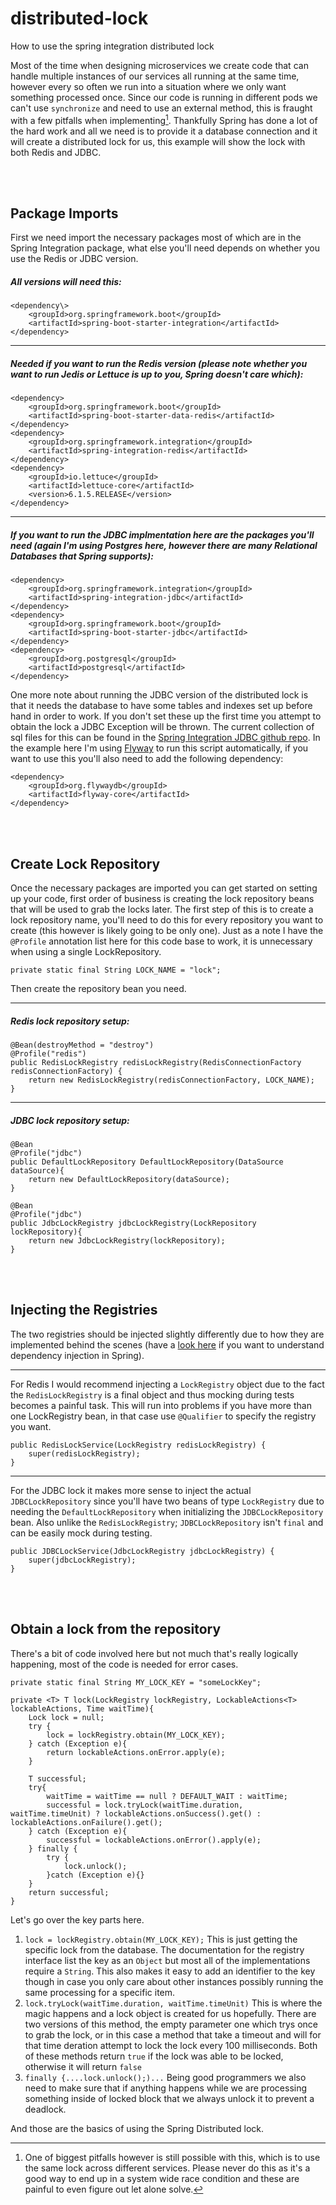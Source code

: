 # distributed-lock

How to use the spring integration distributed lock

Most of the time when designing microservices we create code that can handle multiple instances of our services all running at the same time, however every so often we run into a situation where we only want something processed once. Since our code is running in different pods we can't use `synchronize` and need to use an external method, this is fraught with a few pitfalls when implementing[^1]. Thankfully Spring has done a lot of the hard work and all we need is to provide it a database connection and it will create a distributed lock for us, this example will show the lock with both Redis and JDBC.

<br>
<br>

## Package Imports

First we need import the necessary packages most of which are in the Spring Integration package, what else you'll need depends on whether you use the Redis or JDBC version.

##### All versions will need this:

```
<dependency\>
	<groupId>org.springframework.boot</groupId>
	<artifactId>spring-boot-starter-integration</artifactId>
</dependency>
```

---

##### Needed if you want to run the Redis version (please note whether you want to run Jedis or Lettuce is up to you, Spring doesn't care which):

```
<dependency>
	<groupId>org.springframework.boot</groupId>
	<artifactId>spring-boot-starter-data-redis</artifactId>
</dependency>
<dependency>
	<groupId>org.springframework.integration</groupId>
	<artifactId>spring-integration-redis</artifactId>
</dependency>
<dependency>
	<groupId>io.lettuce</groupId>
	<artifactId>lettuce-core</artifactId>
	<version>6.1.5.RELEASE</version>
</dependency>
```

---

##### If you want to run the JDBC implmentation here are the packages you'll need (again I'm using Postgres here, however there are many Relational Databases that Spring supports):

```
<dependency>
	<groupId>org.springframework.integration</groupId>
	<artifactId>spring-integration-jdbc</artifactId>
</dependency>
<dependency>
	<groupId>org.springframework.boot</groupId>
	<artifactId>spring-boot-starter-jdbc</artifactId>
</dependency>
<dependency>
	<groupId>org.postgresql</groupId>
	<artifactId>postgresql</artifactId>
</dependency>
```

One more note about running the JDBC version of the distributed lock is that it needs the database to have some tables and indexes set up before hand in order to work. If you don't set these up the first time you attempt to obtain the lock a JDBC Exception will be thrown. The current collection of sql files for this can be found in the [Spring Integration JDBC github repo](https://github.com/spring-projects/spring-integration/tree/e901c89fef3eea00ddf6d503ae9926667a1d6972/spring-integration-jdbc/src/main/resources/org/springframework/integration/jdbc). In the example here I'm using [Flyway](https://flywaydb.org/) to run this script automatically, if you want to use this you'll also need to add the following dependency:

```
<dependency>
	<groupId>org.flywaydb</groupId>
	<artifactId>flyway-core</artifactId>
</dependency>
```

<br>
<br>

## Create Lock Repository

Once the necessary packages are imported you can get started on setting up your code, first order of business is creating the lock repository beans that will be used to grab the locks later. The first step of this is to create a lock repository name, you'll need to do this for every repository you want to create (this however is likely going to be only one). Just as a note I have the `@Profile` annotation list here for this code base to work, it is unnecessary when using a single LockRepository.

```
private static final String LOCK_NAME = "lock";
```

Then create the repository bean you need.

---

##### Redis lock repository setup:

```
@Bean(destroyMethod = "destroy")
@Profile("redis")
public RedisLockRegistry redisLockRegistry(RedisConnectionFactory redisConnectionFactory) {
    return new RedisLockRegistry(redisConnectionFactory, LOCK_NAME);
}
```

---

##### JDBC lock repository setup:

```
@Bean
@Profile("jdbc")
public DefaultLockRepository DefaultLockRepository(DataSource dataSource){
    return new DefaultLockRepository(dataSource);
}

@Bean
@Profile("jdbc")
public JdbcLockRegistry jdbcLockRegistry(LockRepository lockRepository){
    return new JdbcLockRegistry(lockRepository);
}
```
<br>
<br>

## Injecting the Registries

The two registries should be injected slightly differently due to how they are implemented behind the scenes (have a [look here](https://docs.spring.io/spring-boot/docs/2.0.x/reference/html/using-boot-spring-beans-and-dependency-injection.html) if you want to understand dependency injection in Spring).

---
For Redis I would recommend injecting a `LockRegistry` object due to the fact the `RedisLockRegistry` is a final object and thus mocking during tests becomes a painful task. This will run into problems if you have more than one LockRegistry bean, in that case use `@Qualifier` to specify the registry you want.

```
public RedisLockService(LockRegistry redisLockRegistry) {
    super(redisLockRegistry);
}
```

---
For the JDBC lock it makes more sense to inject the actual `JDBCLockRepository` since you'll have two beans of type `LockRegistry` due to needing the `DefaultLockRepository` when initializing the `JDBCLockRepository` bean. Also unlike the `RedisLockRegistry`; `JDBCLockRepository` isn't `final` and can be easily mock during testing.

```
public JDBCLockService(JdbcLockRegistry jdbcLockRegistry) {
    super(jdbcLockRegistry);
}
```
<br>
<br>

## Obtain a lock from the repository

There's a bit of code involved here but not much that's really logically happening, most of the code is needed for error cases.

```
private static final String MY_LOCK_KEY = "someLockKey";

private <T> T lock(LockRegistry lockRegistry, LockableActions<T> lockableActions, Time waitTime){
    Lock lock = null;
    try {
        lock = lockRegistry.obtain(MY_LOCK_KEY);
    } catch (Exception e){
        return lockableActions.onError.apply(e);
    }

    T successful;
    try{
        waitTime = waitTime == null ? DEFAULT_WAIT : waitTime;
        successful = lock.tryLock(waitTime.duration, waitTime.timeUnit) ? lockableActions.onSuccess().get() : lockableActions.onFailure().get();
    } catch (Exception e){
        successful = lockableActions.onError().apply(e);
    } finally {
        try {
            lock.unlock();
        }catch (Exception e){}
    }
    return successful;
}
```

Let's go over the key parts here.

1. `lock = lockRegistry.obtain(MY_LOCK_KEY);` This is just getting the specific lock from the database. The documentation for the registry interface list the key as an `Object` but most all of the implementations require a `String`. This also makes it easy to add an identifier to the key though in case you only care about other instances possibly running the same processing for a specific item.
2. `lock.tryLock(waitTime.duration, waitTime.timeUnit)` This is where the magic happens and a lock object is created for us hopefully. There are two versions of this method, the empty parameter one which trys once to grab the lock, or in this case a method that take a timeout and will for that time deration attempt to lock the lock every 100 milliseconds. Both of these methods return `true` if the lock was able to be locked, otherwise it will return `false`
3. `finally {....lock.unlock();)...` Being good programmers we also need to make sure that if anything happens while we are processing something inside of locked block that we always unlock it to prevent a deadlock.

And those are the basics of using the Spring Distributed lock.


[^1]: One of biggest pitfalls however is still possible with this, which is to use the same lock across different services. Please never do this as it's a good way to end up in a system wide race condition and these are painful to even figure out let alone solve.
